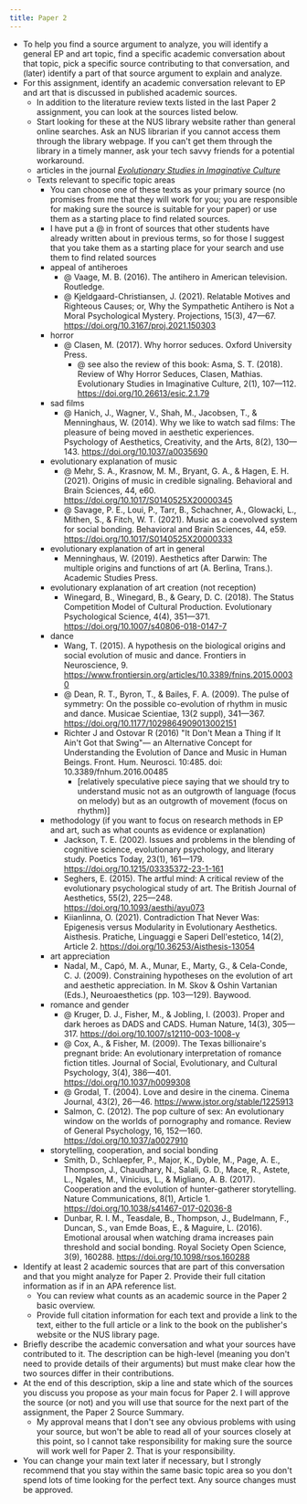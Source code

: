 ```yaml
---
title: Paper 2
---
```


<!-- Paper 2 academic conversation overview -->

- To help you find a source argument to analyze, you will identify a general EP and art topic, find a specific academic conversation about that topic, pick a specific source contributing to that conversation, and (later) identify a part of that source argument to explain and analyze.
- For this assignment, identify an academic conversation relevant to EP and art that is discussed in published academic sources.
	- In addition to the literature review texts listed in the last Paper 2 assignment, you can look at the sources listed below.
	- Start looking for these at the NUS library website rather than general online searches. Ask an NUS librarian if you cannot access them through the library webpage. If you can't get them through the library in a timely manner, ask your tech savvy friends for a potential workaround.
	- articles in the journal [_Evolutionary Studies in Imaginative Culture_](https://linc.nus.edu.sg/record=b4345340)
	- Texts relevant to specific topic areas
		- You can choose one of these texts as your primary source (no promises from me that they will work for you; you are responsible for making sure the source is suitable for your paper) or use them as a starting place to find related sources.
		- I have put a @ in front of sources that other students have already written about in previous terms, so for those I suggest that you take them as a starting place for your search and use them to find related sources
		- appeal of antiheroes
			- @ Vaage, M. B. (2016). The antihero in American television. Routledge.
			- @ Kjeldgaard-Christiansen, J. (2021). Relatable Motives and Righteous Causes; or, Why the Sympathetic Antihero is Not a Moral Psychological Mystery. Projections, 15(3), 47—67. <https://doi.org/10.3167/proj.2021.150303>
		- horror
			- @ Clasen, M. (2017). Why horror seduces. Oxford University Press.
				- @ see also the review of this book: Asma, S. T. (2018). Review of Why Horror Seduces, Clasen, Mathias. Evolutionary Studies in Imaginative Culture, 2(1), 107—112. <https://doi.org/10.26613/esic.2.1.79>
		- sad films
			- @ Hanich, J., Wagner, V., Shah, M., Jacobsen, T., & Menninghaus, W. (2014). Why we like to watch sad films: The pleasure of being moved in aesthetic experiences. Psychology of Aesthetics, Creativity, and the Arts, 8(2), 130—143. <https://doi.org/10.1037/a0035690>
		- evolutionary explanation of music
			- @ Mehr, S. A., Krasnow, M. M., Bryant, G. A., & Hagen, E. H. (2021). Origins of music in credible signaling. Behavioral and Brain Sciences, 44, e60. <https://doi.org/10.1017/S0140525X20000345>
			- @ Savage, P. E., Loui, P., Tarr, B., Schachner, A., Glowacki, L., Mithen, S., & Fitch, W. T. (2021). Music as a coevolved system for social bonding. Behavioral and Brain Sciences, 44, e59. <https://doi.org/10.1017/S0140525X20000333>
		- evolutionary explanation of art in general
			- Menninghaus, W. (2019). Aesthetics after Darwin: The multiple origins and functions of art (A. Berlina, Trans.). Academic Studies Press.
		- evolutionary explanation of art creation (not reception)
			- Winegard, B., Winegard, B., & Geary, D. C. (2018). The Status Competition Model of Cultural Production. Evolutionary Psychological Science, 4(4), 351—371. <https://doi.org/10.1007/s40806-018-0147-7>
		- dance
			- Wang, T. (2015). A hypothesis on the biological origins and social evolution of music and dance. Frontiers in Neuroscience, 9. <https://www.frontiersin.org/articles/10.3389/fnins.2015.00030>
			- @ Dean, R. T., Byron, T., & Bailes, F. A. (2009). The pulse of symmetry: On the possible co-evolution of rhythm in music and dance. Musicae Scientiae, 13(2 suppl), 341—367. <https://doi.org/10.1177/1029864909013002151>
			- Richter J and Ostovar R (2016) "It Don't Mean a Thing if It Ain't Got that Swing"— an Alternative Concept for Understanding the Evolution of Dance and Music in Human Beings. Front. Hum. Neurosci. 10:485. doi: 10.3389/fnhum.2016.00485
				- [relatively speculative piece saying that we should try to understand music not as an outgrowth of language (focus on melody) but as an outgrowth of movement (focus on rhythm)]
		- methodology (if you want to focus on research methods in EP and art, such as what counts as evidence or explanation)
			- Jackson, T. E. (2002). Issues and problems in the blending of cognitive science, evolutionary psychology, and literary study. Poetics Today, 23(1), 161—179. <https://doi.org/10.1215/03335372-23-1-161>
			- Seghers, E. (2015). The artful mind: A critical review of the evolutionary psychological study of art. The British Journal of Aesthetics, 55(2), 225—248. <https://doi.org/10.1093/aesthj/ayu073>
			- Kiianlinna, O. (2021). Contradiction That Never Was: Epigenesis versus Modularity in Evolutionary Aesthetics. Aisthesis. Pratiche, Linguaggi e Saperi Dell'estetico, 14(2), Article 2. <https://doi.org/10.36253/Aisthesis-13054>
		- art appreciation
			- Nadal, M., Capó, M. A., Munar, E., Marty, G., & Cela-Conde, C. J. (2009). Constraining hypotheses on the evolution of art and aesthetic appreciation. In M. Skov & Oshin Vartanian (Eds.), Neuroaesthetics (pp. 103—129). Baywood.
		- romance and gender
			- @ Kruger, D. J., Fisher, M., & Jobling, I. (2003). Proper and dark heroes as DADS and CADS. Human Nature, 14(3), 305—317. <https://doi.org/10.1007/s12110-003-1008-y>
			- @ Cox, A., & Fisher, M. (2009). The Texas billionaire's pregnant bride: An evolutionary interpretation of romance fiction titles. Journal of Social, Evolutionary, and Cultural Psychology, 3(4), 386—401. <https://doi.org/10.1037/h0099308>
			- @ Grodal, T. (2004). Love and desire in the cinema. Cinema Journal, 43(2), 26—46. <https://www.jstor.org/stable/1225913>
			- Salmon, C. (2012). The pop culture of sex: An evolutionary window on the worlds of pornography and romance. Review of General Psychology, 16, 152—160. <https://doi.org/10.1037/a0027910>
		- storytelling, cooperation, and social bonding
			- Smith, D., Schlaepfer, P., Major, K., Dyble, M., Page, A. E., Thompson, J., Chaudhary, N., Salali, G. D., Mace, R., Astete, L., Ngales, M., Vinicius, L., & Migliano, A. B. (2017). Cooperation and the evolution of hunter-gatherer storytelling. Nature Communications, 8(1), Article 1. <https://doi.org/10.1038/s41467-017-02036-8>
			- Dunbar, R. I. M., Teasdale, B., Thompson, J., Budelmann, F., Duncan, S., van Emde Boas, E., & Maguire, L. (2016). Emotional arousal when watching drama increases pain threshold and social bonding. Royal Society Open Science, 3(9), 160288. <https://doi.org/10.1098/rsos.160288>
- Identify at least 2 academic sources that are part of this conversation and that you might analyze for Paper 2. Provide their full citation information as if in an APA reference list.
	- You can review what counts as an academic source in the Paper 2 basic overview.
	- Provide full citation information for each text and provide a link to the text, either to the full article or a link to the book on the publisher's website or the NUS library page.
- Briefly describe the academic conversation and what your sources have contributed to it. The description can be high-level (meaning you don't need to provide details of their arguments) but must make clear how the two sources differ in their contributions.
- At the end of this description, skip a line and state which of the sources you discuss you propose as your main focus for Paper 2. I will approve the source (or not) and you will use that source for the next part of the assignment, the Paper 2 Source Summary.
	- My approval means that I don't see any obvious problems with using your source, but won't be able to read all of your sources closely at this point, so I cannot take responsibility for making sure the source will work well for Paper 2. That is your responsibility.
- You can change your main text later if necessary, but I strongly recommend that you stay within the same basic topic area so you don't spend lots of time looking for the perfect text. Any source changes must be approved.

